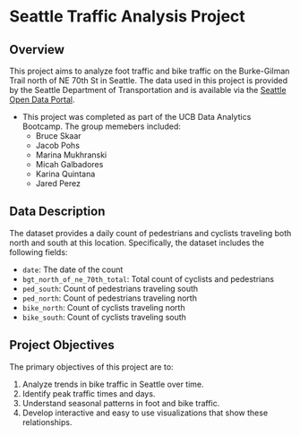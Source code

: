 # Seattle Traffic Analysis Project

## Overview

This project aims to analyze foot traffic and bike traffic on the Burke-Gilman Trail north of NE 70th St in Seattle. The data used in this project is provided by the Seattle Department of Transportation and is available via the [Seattle Open Data Portal](https://data.seattle.gov/Transportation/Burke-Gilman-Trail-north-of-NE-70th-St-Bicycle-and/2z5v-ecg8).

- This project was completed as part of the UCB Data Analytics Bootcamp. The group memebers included:
    - Bruce Skaar
    - Jacob Pohs
    - Marina Mukhranski
    - Micah Galbadores
    - Karina Quintana
    - Jared Perez
 

## Data Description

The dataset provides a daily count of pedestrians and cyclists traveling both north and south at this location. Specifically, the dataset includes the following fields:

- `date`: The date of the count
- `bgt_north_of_ne_70th_total`: Total count of cyclists and pedestrians
- `ped_south`: Count of pedestrians traveling south
- `ped_north`: Count of pedestrians traveling north
- `bike_north`: Count of cyclists traveling north
- `bike_south`: Count of cyclists traveling south


## Project Objectives

The primary objectives of this project are to:

1. Analyze trends in bike traffic in Seattle over time.
2. Identify peak traffic times and days.
3. Understand seasonal patterns in foot and bike traffic.
4. Develop interactive and easy to use visualizations that show these relationships.

